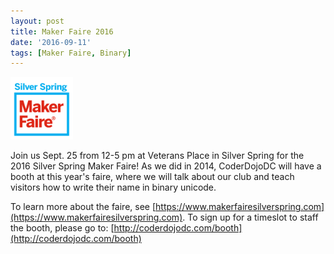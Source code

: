 ```yaml
---
layout: post
title: Maker Faire 2016
date: '2016-09-11'
tags: [Maker Faire, Binary]
---
```


<img src="../assets/makerfaire_square.png" alt="maker faire logo" width="100" />

Join us Sept. 25 from 12-5 pm at Veterans Place in Silver Spring for the 2016 Silver Spring Maker Faire! As we did in 2014, CoderDojoDC will have a booth at this year's faire, where we will talk about our club and teach visitors how to write their name in binary unicode.

To learn more about the faire, see [https://www.makerfairesilverspring.com](https://www.makerfairesilverspring.com). To sign up for a timeslot to staff the booth, please go to: [http://coderdojodc.com/booth](http://coderdojodc.com/booth)


